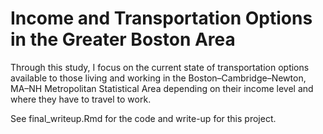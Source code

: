 # Income and Transportation Options in the Greater Boston Area
Through this study, I focus on the current state of transportation options available to those living and working in the Boston–Cambridge–Newton, MA–NH Metropolitan Statistical Area depending on their income level and where they have to travel to work.

See final_writeup.Rmd for the code and write-up for this project.
